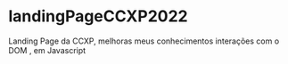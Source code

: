 # landingPageCCXP2022
Landing Page da CCXP, melhoras meus conhecimentos interações com o DOM , em Javascript
